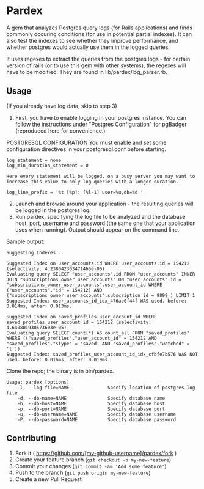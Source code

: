 # Pardex

A gem that analyzes Postgres query logs (for Rails applications) and finds commonly occuring conditions (for use in potential partial indexes). It can also test the indexes to see whether they improve performance, and whether postgres would actually use them in the logged queries.

It uses regexes to extract the queries from the postgres logs - for certain version of rails (or to use this gem with other systems), the regexes will have to be modified. They are found in lib/pardex/log_parser.rb.

## Usage

(If you already have log data, skip to step 3)

1. First, you have to enable logging in your postgres instance. You can follow the instructions under "Postgres Configuration" for pgBadger (reproduced here for convenience.)

POSTGRESQL CONFIGURATION
    You must enable and set some configuration directives in your
    postgresql.conf before starting.

    log_statement = none
    log_min_duration_statement = 0

    Here every statement will be logged, on a busy server you may want to
    increase this value to only log queries with a longer duration. 

    log_line_prefix = '%t [%p]: [%l-1] user=%u,db=%d '

2. Launch and browse around your application - the resulting queries will be logged in the postgres log.
3. Run pardex, specifying the log file to be analyzed and the database host, port, username and password (the same one that your application uses when running). Output should appear on the command line.

Sample output:
~~~
Suggesting Indexes...

Suggested Index on user_accounts.id WHERE user_accounts.id = 154212 (selectivity: 4.238042363471465e-06)
Evaluating query SELECT "user_accounts".id FROM "user_accounts" INNER JOIN "subscriptions_owner_user_accounts" ON "user_accounts".id = "subscriptions_owner_user_accounts".user_account_id WHERE ("user_accounts"."id" = 154212) AND ("subscriptions_owner_user_accounts".subscription_id = 9899 ) LIMIT 1
Suggested Index: user_accounts_id_idx_476ae0f44f WAS used. before: 0.014ms, after: 0.013ms.

Suggested Index on saved_profiles.user_account_id WHERE saved_profiles.user_account_id = 154212 (selectivity: 4.640801930573603e-05)
Evaluating query SELECT count(*) AS count_all FROM "saved_profiles" WHERE (("saved_profiles"."user_account_id" = 154212 AND "saved_profiles"."stype" = 'saved' AND "saved_profiles"."watched" = 't'))
Suggested Index: saved_profiles_user_account_id_idx_cfbfe7b576 WAS NOT used. before: 0.016ms, after: 0.019ms.
~~~

Clone the repo; the binary is in bin/pardex.

~~~
Usage: pardex [options]
    -l, --log-file=NAME              Specify location of postgres log file
    -d, --db-name=NAME               Specify database name
    -h, --db-host=NAME               Specify database host
    -p, --db-port=NAME               Specify database port
    -u, --db-username=NAME           Specify database username
    -P, --db-password=NAME           Specify database password
~~~


## Contributing

1. Fork it ( https://github.com/[my-github-username]/pardex/fork )
2. Create your feature branch (`git checkout -b my-new-feature`)
3. Commit your changes (`git commit -am 'Add some feature'`)
4. Push to the branch (`git push origin my-new-feature`)
5. Create a new Pull Request
